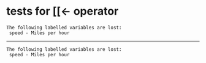 # tests for [[<- operator

    The following labelled variables are lost:
     speed - Miles per hour

---

    The following labelled variables are lost:
     speed - Miles per hour

